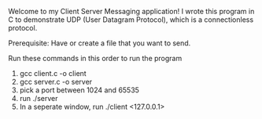 Welcome to my Client Server Messaging application! I wrote this program in C to demonstrate UDP (User Datagram Protocol), which is a connectionless protocol. 

Prerequisite: Have or create a file that you want to send.

Run these commands in this order to run the program
1. gcc client.c -o client
2. gcc server.c -o server
3. pick a port between 1024 and 65535
4. run ./server <port number> 
5. In a seperate window, run ./client <port number> <127.0.0.1> <source file> <destination file>
